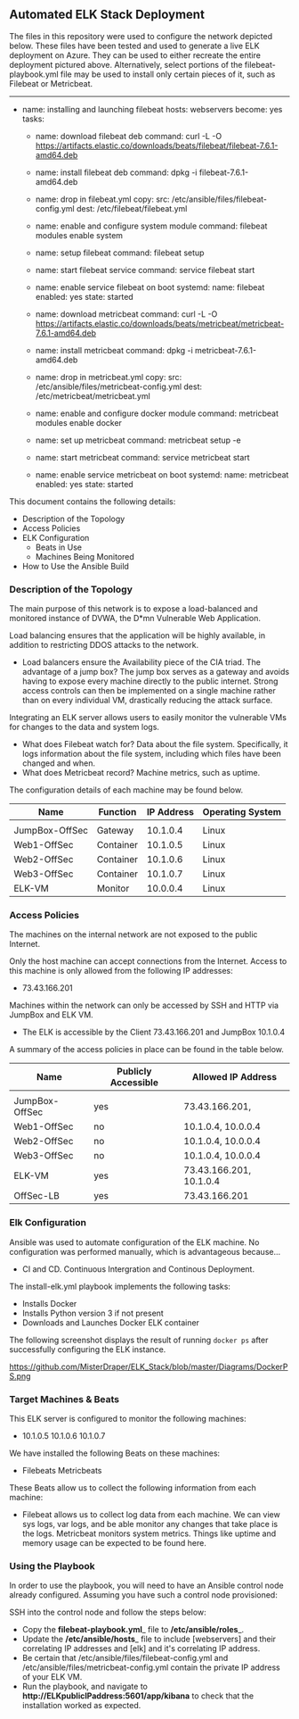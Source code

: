 ## Automated ELK Stack Deployment

The files in this repository were used to configure the network depicted below.
These files have been tested and used to generate a live ELK deployment on Azure. They can be used to either recreate the entire deployment pictured above. Alternatively, select portions of the filebeat-playbook.yml file may be used to install only certain pieces of it, such as Filebeat or Metricbeat.

---
- name: installing and launching filebeat
  hosts: webservers
  become: yes
  tasks:

  - name: download filebeat deb
    command: curl -L -O https://artifacts.elastic.co/downloads/beats/filebeat/filebeat-7.6.1-amd64.deb

  - name: install filebeat deb
    command: dpkg -i filebeat-7.6.1-amd64.deb

  - name: drop in filebeat.yml
    copy:
      src: /etc/ansible/files/filebeat-config.yml
      dest: /etc/filebeat/filebeat.yml

  - name: enable and configure system module
    command: filebeat modules enable system

  - name: setup filebeat
    command: filebeat setup

  - name: start filebeat service
    command: service filebeat start

  - name: enable service filebeat on boot
    systemd:
      name: filebeat
      enabled: yes
      state: started

  - name: download metricbeat
    command: curl -L -O https://artifacts.elastic.co/downloads/beats/metricbeat/metricbeat-7.6.1-amd64.deb

  - name: install metricbeat
    command: dpkg -i metricbeat-7.6.1-amd64.deb

  - name: drop in metricbeat.yml
    copy:
      src: /etc/ansible/files/metricbeat-config.yml
      dest: /etc/metricbeat/metricbeat.yml

  - name: enable and configure docker module
    command: metricbeat modules enable docker

  - name: set up metricbeat
    command: metricbeat setup -e

  - name: start metricbeat
    command: service metricbeat start

  - name: enable service metricbeat on boot
    systemd:
      name: metricbeat
      enabled: yes
      state: started

This document contains the following details:
- Description of the Topology
- Access Policies
- ELK Configuration
  - Beats in Use
  - Machines Being Monitored
- How to Use the Ansible Build


### Description of the Topology

The main purpose of this network is to expose a load-balanced and monitored instance of DVWA, the D*mn Vulnerable Web Application.

Load balancing ensures that the application will be highly available, in addition to restricting DDOS attacks to the network.
- Load balancers ensure the Availability piece of the CIA triad. The advantage of a jump box? The jump box serves as a gateway and avoids having to expose every machine directly to the public internet.  Strong access controls can then be implemented on a single machine rather than on every individual VM, drastically reducing the attack surface.

Integrating an ELK server allows users to easily monitor the vulnerable VMs for changes to the data and system logs.
- What does Filebeat watch for?
  Data about the file system.  Specifically, it logs information about the file system, including which files have been changed and when.
- What does Metricbeat record?
  Machine metrics, such as uptime.

The configuration details of each machine may be found below.


| Name           | Function  | IP Address | Operating System |
|----------------|-----------|------------|------------------|
|                |           |            |                  |
| JumpBox-OffSec | Gateway   | 10.1.0.4   | Linux            |
| Web1-OffSec    | Container | 10.1.0.5   | Linux            |
| Web2-OffSec    | Container | 10.1.0.6   | Linux            |
| Web3-OffSec    | Container | 10.1.0.7   | Linux            |
| ELK-VM         | Monitor   | 10.0.0.4   | Linux            |

### Access Policies

The machines on the internal network are not exposed to the public Internet. 

Only the host machine can accept connections from the Internet. Access to this machine is only allowed from the following IP addresses:
- 73.43.166.201

Machines within the network can only be accessed by SSH and HTTP via JumpBox and ELK VM.
- The ELK is accessible by the Client 73.43.166.201 and JumpBox 10.1.0.4

A summary of the access policies in place can be found in the table below.

| Name           | Publicly Accessible | Allowed IP Address      |
|----------------|---------------------|-------------------------|
|                |                     |                         |
| JumpBox-OffSec | yes                 | 73.43.166.201,          |
| Web1-OffSec    | no                  | 10.1.0.4, 10.0.0.4      |
| Web2-OffSec    | no                  | 10.1.0.4, 10.0.0.4      |
| Web3-OffSec    | no                  | 10.1.0.4, 10.0.0.4      |
| ELK-VM         | yes                 | 73.43.166.201, 10.1.0.4 |
| OffSec-LB      | yes                 | 73.43.166.201           |


               

### Elk Configuration

Ansible was used to automate configuration of the ELK machine. No configuration was performed manually, which is advantageous because...
- CI and CD. Continuous Intergration and Continous Deployment.

The install-elk.yml playbook implements the following tasks:
- Installs Docker
- Installs Python version 3 if not present
- Downloads and Launches Docker ELK container
 

The following screenshot displays the result of running `docker ps` after successfully configuring the ELK instance.

https://github.com/MisterDraper/ELK_Stack/blob/master/Diagrams/DockerPS.png

### Target Machines & Beats
This ELK server is configured to monitor the following machines:
- 10.1.0.5
  10.1.0.6
  10.1.0.7

We have installed the following Beats on these machines:
- Filebeats
  Metricbeats

These Beats allow us to collect the following information from each machine:
- Filebeat allows us to collect log data from each machine.  We can view sys logs, var logs, and be able monitor any changes that take place is the logs.
  Metricbeat monitors system metrics.  Things like uptime and memory usage can be expected to be found here.

### Using the Playbook
In order to use the playbook, you will need to have an Ansible control node already configured. Assuming you have such a control node provisioned: 

SSH into the control node and follow the steps below:
- Copy the __filebeat-playbook.yml___ file to __/etc/ansible/roles___.
- Update the __/etc/ansible/hosts___ file to include [webservers] and their correlating IP addresses and [elk] and it's correlating IP address.
- Be certain that /etc/ansible/files/filebeat-config.yml and /etc/ansible/files/metricbeat-config.yml contain the private IP address of your ELK VM.
- Run the playbook, and navigate to __http://ELKpublicIPaddress:5601/app/kibana__ to check that the installation worked as expected.
